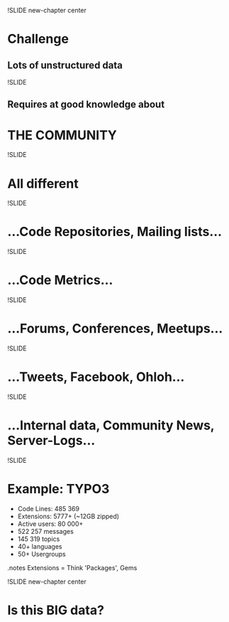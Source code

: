 !SLIDE new-chapter center

# Challenge
## Lots of unstructured data

!SLIDE

## Requires at good knowledge about
# THE COMMUNITY


!SLIDE

# All different

!SLIDE

# …Code Repositories, Mailing lists…

!SLIDE

# …Code Metrics…


!SLIDE

# …Forums, Conferences, Meetups…


!SLIDE

# …Tweets, Facebook, Ohloh…

!SLIDE

# …Internal data, Community News, Server-Logs…


!SLIDE

# Example: TYPO3

* Code Lines: 485 369
* Extensions: 5777+ (~12GB zipped)
* Active users: 80 000+
* 522 257 messages
* 145 319 topics
* 40+ languages
* 50+ Usergroups

.notes Extensions = Think 'Packages', Gems

!SLIDE new-chapter center

# Is this BIG data?
